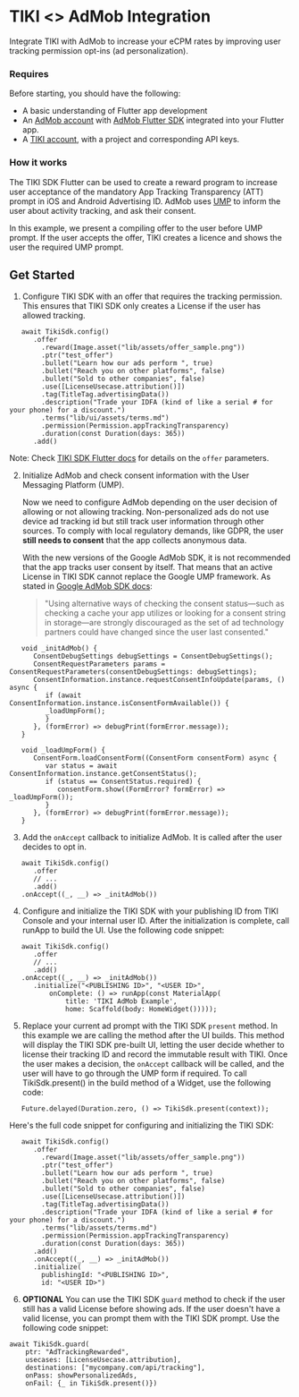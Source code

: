 # TIKI <> AdMob Integration

Integrate TIKI with AdMob to increase your eCPM rates by improving user tracking permission opt-ins (ad personalization).

### Requires

Before starting, you should have the following:
- A basic understanding of Flutter app development
- An [AdMob account](https://admob.google.com/) with [AdMob Flutter SDK](https://developers.google.com/admob/flutter/quick-start) integrated into your Flutter app.
- A [TIKI account](https://console.mytiki.com), with a project and corresponding API keys.


### How it works

The TIKI SDK Flutter can be used to create a reward program to increase user acceptance of the mandatory App Tracking Transparency (ATT) prompt in iOS and Android Advertising ID. AdMob uses [UMP](https://developers.google.com/interactive-media-ads/ump) to inform the user about activity tracking, and ask their consent.

In this example, we present a compiling offer to the user before UMP prompt. If the user accepts the offer, TIKI creates a licence and shows the user the required UMP prompt. 

## Get Started

1. Configure TIKI SDK with an offer that requires the tracking permission. This ensures that TIKI SDK only creates a License if the user has allowed tracking.

```
   await TikiSdk.config()
      .offer
        .reward(Image.asset("lib/assets/offer_sample.png"))
        .ptr("test_offer")
        .bullet("Learn how our ads perform ", true)
        .bullet("Reach you on other platforms", false)
        .bullet("Sold to other companies", false)
        .use([LicenseUsecase.attribution()])
        .tag(TitleTag.advertisingData())
        .description("Trade your IDFA (kind of like a serial # for your phone) for a discount.")
        .terms("lib/ui/assets/terms.md")
        .permission(Permission.appTrackingTransparency)
        .duration(const Duration(days: 365))
      .add()
```
   Note: Check [TIKI SDK Flutter docs](https://mytiki.com/docs/creating-an-offer) for details on the `offer` parameters.

2. Initialize AdMob and check consent information with the User Messaging Platform (UMP).

   Now we need to configure AdMob depending on the user decision of allowing or not allowing tracking. Non-personalized ads do not use device ad tracking id but still track user information through other sources. To comply with local regulatory demands, like GDPR, the user **still needs to consent** that the app collects anonymous data.

   With the new versions of the Google AdMob SDK, it is not recommended that the app tracks user consent by itself. That means that an active License in TIKI SDK cannot replace the Google UMP framework. As stated in [Google AdMob SDK docs](https://developers.google.com/admob/flutter/privacy?hl=en#display-message):
   > "Using alternative ways of checking the consent status—such as checking a cache your app utilizes or looking for a consent string in storage—are strongly discouraged as the set of ad technology partners could have changed since the user last consented."
   

```
   void _initAdMob() {
      ConsentDebugSettings debugSettings = ConsentDebugSettings();
      ConsentRequestParameters params = ConsentRequestParameters(consentDebugSettings: debugSettings);
      ConsentInformation.instance.requestConsentInfoUpdate(params, () async {
         if (await ConsentInformation.instance.isConsentFormAvailable()) {
         _loadUmpForm();
         }
      }, (formError) => debugPrint(formError.message));
   }
      
   void _loadUmpForm() {
      ConsentForm.loadConsentForm((ConsentForm consentForm) async {
         var status = await ConsentInformation.instance.getConsentStatus();
         if (status == ConsentStatus.required) {
            consentForm.show((FormError? formError) => _loadUmpForm());
         }
      }, (formError) => debugPrint(formError.message));
   }
```

3. Add the `onAccept` callback to initialize AdMob. It is called after the user decides to opt in.

```
   await TikiSdk.config()
      .offer
      // ...
      .add()
   .onAccept((_, __) => _initAdMob())
```

4. Configure and initialize the TIKI SDK with your publishing ID from TIKI Console and your internal user ID. After the initialization is complete, call runApp to build the UI. Use the following code snippet:

```
   await TikiSdk.config()
      .offer
      // ...
      .add()
   .onAccept((_, __) => _initAdMob())
      .initialize("<PUBLISHING ID>", "<USER ID>",
          onComplete: () => runApp(const MaterialApp(
              title: 'TIKI AdMob Example',
              home: Scaffold(body: HomeWidget()))));
```

5. Replace your current ad prompt with the TIKI SDK `present` method. In this example we are calling the method after the UI builds. This method will display the TIKI SDK pre-built UI, letting the user decide whether to license their tracking ID and record the immutable result with TIKI. Once the user makes a decision, the `onAccept` callback will be called, and the user will have to go through the UMP form if required. To call TikiSdk.present() in the build method of a Widget, use the following code:

```
   Future.delayed(Duration.zero, () => TikiSdk.present(context));
```

Here's the full code snippet for configuring and initializing the TIKI SDK:

```
   await TikiSdk.config()
      .offer
        .reward(Image.asset("lib/assets/offer_sample.png"))
        .ptr("test_offer")
        .bullet("Learn how our ads perform ", true)
        .bullet("Reach you on other platforms", false)
        .bullet("Sold to other companies", false)
        .use([LicenseUsecase.attribution()])
        .tag(TitleTag.advertisingData())
        .description("Trade your IDFA (kind of like a serial # for your phone) for a discount.")
        .terms("lib/assets/terms.md")
        .permission(Permission.appTrackingTransparency)
        .duration(const Duration(days: 365))
      .add()
      .onAccept((_, __) => _initAdMob())
      .initialize(
        publishingId: "<PUBLISHING ID>",
        id: "<USER ID>")
```

6. **OPTIONAL** You can use the TIKI SDK `guard` method to check if the user still has a valid License before showing ads. If the user doesn't have a valid license, you can prompt them with the TIKI SDK prompt. Use the following code snippet:

```
await TikiSdk.guard(
    ptr: "AdTrackingRewarded",
    usecases: [LicenseUsecase.attribution],
    destinations: ["mycompany.com/api/tracking"],
    onPass: showPersonalizedAds,
    onFail: {_ in TikiSdk.present()})
```